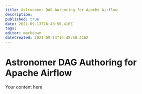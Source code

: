 ```yaml
---
title: Astronomer DAG Authoring for Apache Airflow
description: 
published: true
date: 2021-09-13T16:48:50.416Z
tags: 
editor: markdown
dateCreated: 2021-09-13T16:48:50.416Z
---
```


# Astronomer DAG Authoring for Apache Airflow
Your content here